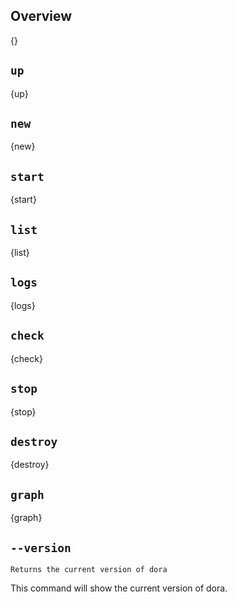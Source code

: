 <!---
This file is auto-generated using:
npm run update-cli
-->

## Overview

{}

## `up`

{up}

## `new`

{new}

## `start`

{start}

## `list`

{list}

## `logs`

{logs}

## `check`

{check}

## `stop`

{stop}

## `destroy`

{destroy}

## `graph`

{graph}

## `--version`

```
Returns the current version of dora
```

This command will show the current version of dora.

